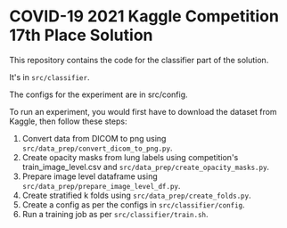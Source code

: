 <h1>COVID-19 2021 Kaggle Competition 17th Place Solution</h1>

This repository contains the code for the classifier part of the solution.

It's in <code>src/classifier</code>.

The configs for the experiment are in src/config.

To run an experiment, you would first have to download the dataset from Kaggle, then follow these steps:

<ol>
  <li>Convert data from DICOM to png using <code>src/data_prep/convert_dicom_to_png.py</code>.</li>
  <li>Create opacity masks from lung labels using competition's train_image_level.csv and <code>src/data_prep/create_opacity_masks.py</code>.</li>
  <li>Prepare image level dataframe using <code>src/data_prep/prepare_image_level_df.py</code>.</li>
  <li>Create stratified k folds using <code>src/data_prep/create_folds.py</code>.</li>
  <li>Create a config as per the configs in <code>src/classifier/config</code>.</li>
  <li>Run a training job as per <code>src/classifier/train.sh</code>.</li>  
</ol>
